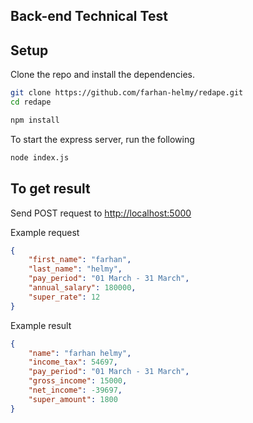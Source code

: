 ## Back-end Technical Test

## Setup

Clone the repo and install the dependencies.

```bash
git clone https://github.com/farhan-helmy/redape.git
cd redape
```

```bash
npm install
```

To start the express server, run the following

```bash
node index.js
```
## To get result

Send POST request to [http://localhost:5000](http://localhost:5000)

Example request

```json
{
    "first_name": "farhan",
    "last_name": "helmy",
    "pay_period": "01 March - 31 March",
    "annual_salary": 180000,
    "super_rate": 12
}
```

Example result

```json
{
    "name": "farhan helmy",
    "income_tax": 54697,
    "pay_period": "01 March - 31 March",
    "gross_income": 15000,
    "net_income": -39697,
    "super_amount": 1800
}
```
